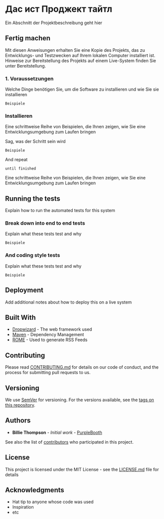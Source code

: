 # Дас ист Проджект тайтл

Ein Abschnitt der Projektbeschreibung geht hier

## Fertig machen

Mit diesen Anweisungen erhalten Sie eine Kopie des Projekts, das zu Entwicklungs- und Testzwecken auf Ihrem lokalen Computer installiert ist. Hinweise zur Bereitstellung des Projekts auf einem Live-System finden Sie unter Bereitstellung.

### 1. Voraussetzungen

Welche Dinge benötigen Sie, um die Software zu installieren und wie Sie sie installieren

```
Beispiele
```

###  Installieren

Eine schrittweise Reihe von Beispielen, die Ihnen zeigen, wie Sie eine Entwicklungsumgebung zum Laufen bringen

Sag, was der Schritt sein wird

```
Beispiele
```

And repeat

```
until finished
```

Eine schrittweise Reihe von Beispielen, die Ihnen zeigen, wie Sie eine Entwicklungsumgebung zum Laufen bringen

## Running the tests

Explain how to run the automated tests for this system

### Break down into end to end tests

Explain what these tests test and why

```
Beispiele
```

### And coding style tests

Explain what these tests test and why

```
Beispiele
```

## Deployment

Add additional notes about how to deploy this on a live system

## Built With

- [Dropwizard](http://www.dropwizard.io/1.0.2/docs/) - The web framework used
- [Maven](https://maven.apache.org/) - Dependency Management
- [ROME](https://rometools.github.io/rome/) - Used to generate RSS Feeds

## Contributing

Please read [CONTRIBUTING.md](https://gist.github.com/PurpleBooth/b24679402957c63ec426) for details on our code of conduct, and the process for submitting pull requests to us.

## Versioning

We use [SemVer](http://semver.org/) for versioning. For the versions available, see the [tags on this repository](https://github.com/your/project/tags).

## Authors

- **Billie Thompson** - *Initial work* - [PurpleBooth](https://github.com/PurpleBooth)

See also the list of [contributors](https://github.com/your/project/contributors) who participated in this project.

## License

This project is licensed under the MIT License - see the [LICENSE.md](LICENSE.md) file for details

## Acknowledgments

- Hat tip to anyone whose code was used
- Inspiration
- etc
